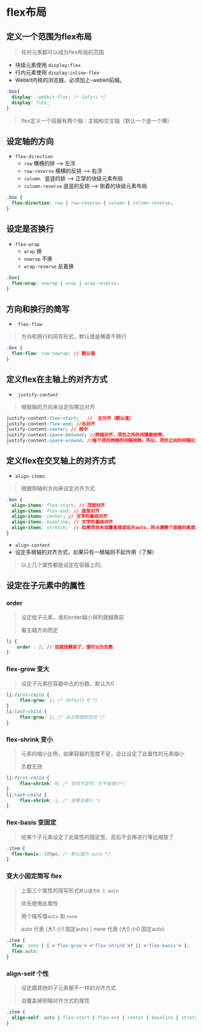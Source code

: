 # flex布局

## 定义一个范围为flex布局

> 任何元素都可以成为flex布局的范围

- 块级元素使用 `display:flex`
- 行内元素使用 `display:inline-flex`
- Webkit内核的浏览器，必须加上-webkit前缀。

```css
.box{
  display: -webkit-flex; /* Safari */
  display: flex;
}
```

> flex定义一个容器有两个轴：主轴和交叉轴（默认一个竖一个横）

## 设定轴的方向

- `flex-direction` 
  - `row`  横横的排 --> 左浮
  - `row-reverse`  横横的反排 --> 右浮
  - `column `  竖竖的排 --> 正常的块级元素布局
  - `column-reverse`  竖竖的反排 --> 倒着的块级元素布局

```css
.box {
  flex-direction: row | row-reverse | column | column-reverse;
}
```



## 设定是否换行

- `flex-wrap`
  - `wrap` 换
  - `nowrap` 不换
  - `wrap-reverse` 反着换

```css
.box{
  flex-wrap: nowrap | wrap | wrap-reverse;
}
```

## 方向和换行的简写

- ` flex-flow` 

> 方向和换行的简写形式，默认值是横着不换行

```css
.box {
  flex-flow: row nowrap; // 默认值
}
```

## 定义flex在主轴上的对齐方式

- ` justify-content`

> 根据轴的方向来设定向哪边对齐

```css
justify-content:flex-start;   //  左对齐（默认值）
justify-content:flex-end; //右对齐
justify-content:center; // 居中
justify-content:space-between; //两端对齐，项目之间的间隔都相等。
justify-content:space-around; //每个项目两侧的间隔相等。所以，项目之间的间隔比项目与边框的间隔大一倍。
```

## 定义flex在交叉轴上的对齐方式

- `align-items`

> 根据侧轴的方向来设定对齐方式

```css
.box {
  align-items: flex-start; // 顶部对齐
  align-items: flex-end; // 底部对齐
  align-items: center; // 文字的基线对齐
  align-items: baseline; // 文字的基线对齐
  align-items: stretch;  // 如果项目未设置高度或设为auto，将占满整个容器的高度。
}
```

- `align-content`
- 设定多根轴的对齐方式，如果只有一根轴则不起作用（了解）

> 以上几个属性都是设定在容器上的。

## 设定在子元素中的属性

### order

> 设定给子元素，谁的order越小排列就越靠前
>
> 看主轴方向而定

```css
li {
	order : 2; // 这就很靠前了，值可以为负数  
}
```

### flex-grow 变大

> 设定子元素在容器中占的份数，默认为0

```css
li:first-child {
	 flex-grow: 1; /* default 0 */
}
li:last-child {
	 flex-grow: 2; /* 会占两倍的空间 */
}
```

### flex-shrink 变小

> 元素的缩小比例，如果容器的宽度不足，会让设定了此属性的元素缩小
>
> 负数无效

```css
li:first-child {
	 flex-shrink: 0; /* 空间不足时，它不会缩小*/
}
li:last-child {
	 flex-shrink: 1; /* 会等比缩小 */
}
```

### flex-basis 变固定

> 给某个子元素设定了此属性的固定宽、高后不会再进行等比缩放了

```css
.item {
  flex-basis: 100px; /* 默认值为 auto */
}
```

### 变大小固定简写 flex

> 上面三个属性的简写形式`默认值为0 1 auto`
>
> 优先使用此属性
>
> 两个缩写值`auto`  和 `none `
>
> auto 代表 (大1 小1  固定auto)   | none 代表  (大0 小0 固定auto)

```css
.item {
  flex: none | [ <'flex-grow'> <'flex-shrink'>? || <'flex-basis'> ];
  flex:auto;
}
```

### align-self 个性

> 设定跟其他的子元素都不一样的对齐方式
>
> 会覆盖掉侧轴对齐方式的属性 

```css
.item {
  align-self: auto | flex-start | flex-end | center | baseline | stretch;
}
```

